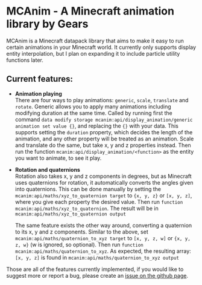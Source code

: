 # MCAnim - A Minecraft animation library by Gears

MCAnim is a Minecraft datapack library that aims to make it easy to run certain animations in your Minecraft world. It currently only supports display entity interpolation, but I plan on expanding it to include particle utility functions later.

## Current features:

- **Animation playing**  
  There are four ways to play animations: `generic`, `scale`, `translate` and `rotate`. Generic allows you to apply many animations including modifying duration at the same time. Called by running first the command `data modify storage mcanim:api/display_animation/generic animation set value {}`, and replacing the `{}` with your data. This supports setting the `duration` property, which decides the length of the animation, and any other property will be treated as an animation. Scale and translate do the same, but take x, y and z properties instead. Then run the function `mcanim:api/display_animation/<function>` as the entity you want to animate, to see it play.

- **Rotation and quaternions**  
  Rotation also takes x, y and z components in degrees, but as Minecraft uses quaternions for rotation, it automatically converts the angles given into quaternions. This can be done manually by setting the `mcanim:api/maths/xyz_to_quaternion target` to `{x, y, z}` or `[x, y, z]`, where you give each property the desired value. Then run `function mcanim:api/maths/xyz_to_quaternion`. The result will be in `mcanim:api/maths/xyz_to_quaternion output`  

  The same feature exists the other way around, converting a quaternion to its x, y and z components.
  Similar to the above, set `mcanim:api/maths/quaternion_to_xyz target` to `[x, y, z, w]` or `{x, y, z, w}` (w is ignored, so optional). Then run `function mcanim:api/maths/quaternion_to_xyz`. As expected, the resulting array: `[x, y, z]` is found in `mcanim:api/maths/quaternion_to_xyz output`  

Those are all of the features currently implemented, if you would like to suggest more or report a bug, please create an [issue on the github page](https://github.com/GearsDatapacks/mcanim/issues).
